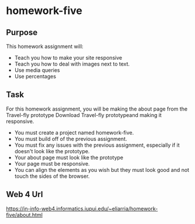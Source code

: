 # homework-five


## Purpose
This homework assignment will:

* Teach you how to make your site responsive
* Teach you how to deal with images next to text. 
* Use media queries
* Use percentages


## Task
For this homework assignment, you will be making the about page from the Travel-fly prototype Download Travel-fly prototypeand making it responsive.

* You must create a project named homework-five.
* You must build off of the previous assignment. 
* You must fix any issues with the previous assignment, especially if it doesn't look like the prototype. 
* Your about page must look like the prototype
* Your page must be responsive. 
* You can align the elements as you wish but they must look good and not touch the sides of the browser.

## Web 4 Url
https://in-info-web4.informatics.iupui.edu/~eliarria/homework-five/about.html 